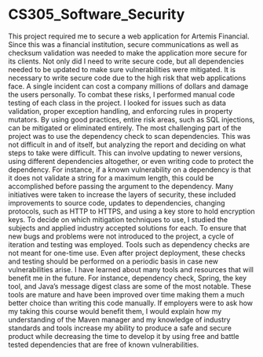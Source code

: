 # CS305_Software_Security

This project required me to secure a web application for Artemis Financial. Since this was a financial institution, secure communications as well as checksum validation was needed to make the application more secure for its clients. Not only did I need to write secure code, but all dependencies needed to be updated to make sure vulnerabilities were mitigated. 
	It is necessary to write secure code due to the high risk that web applications face. A single incident can cost a company millions of dollars and damage the users personally. To combat these risks, I performed manual code testing of each class in the project. I looked for issues such as data validation, proper exception handling, and enforcing rules in property mutators. By using good practices, entire risk areas, such as SQL injections, can be mitigated or eliminated entirely.
	The most challenging part of the project was to use the dependency check to scan dependencies. This was not difficult in and of itself, but analyzing the report and deciding on what steps to take were difficult. This can involve updating to newer versions, using different dependencies altogether, or even writing code to protect the dependency. For instance, if a known vulnerability on a dependency is that it does not validate a string for a maximum length, this could be accomplished before passing the argument to the dependency.
	Many initiatives were taken to increase the layers of security, these included improvements to source code, updates to dependencies, changing protocols, such as HTTP to HTTPS, and using a key store to hold encryption keys. To decide on which mitigation techniques to use, I studied the subjects and applied industry accepted solutions for each.
	To ensure that new bugs and problems were not introduced to the project, a cycle of iteration and testing was employed. Tools such as dependency checks are not meant for one-time use. Even after project deployment, these checks and testing should be performed on a periodic basis in case new vulnerabilities arise. 
	I have learned about many tools and resources that will benefit me in the future. For instance, dependency check, Spring, the key tool, and Java’s message digest class are some of the most notable. These tools are mature and have been improved over time making them a much better choice than writing this code manually. 
	If employers were to ask how my taking this course would benefit them, I would explain how my understanding of the Maven manager and my knowledge of industry standards and tools increase my ability to produce a safe and secure product while decreasing the time to develop it by using free and battle tested dependencies that are free of known vulnerabilities. 
